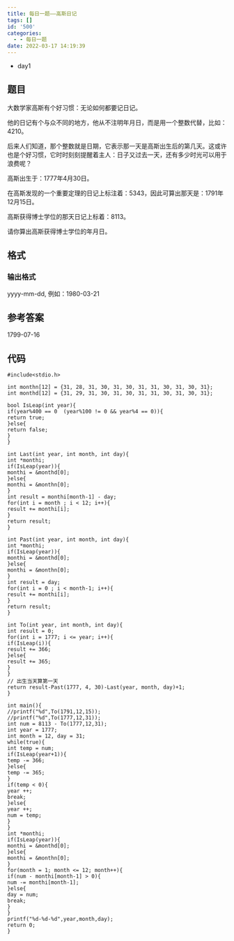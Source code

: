 ```yaml
---
title: 每日一题——高斯日记
tags: []
id: '500'
categories:
  - - 每日一题
date: 2022-03-17 14:19:39
---
```


*   day1

## 题目

大数学家高斯有个好习惯：无论如何都要记日记。

他的日记有个与众不同的地方，他从不注明年月日，而是用一个整数代替，比如：4210。

后来人们知道，那个整数就是日期，它表示那一天是高斯出生后的第几天。这或许也是个好习惯，它时时刻刻提醒着主人：日子又过去一天，还有多少时光可以用于浪费呢？

高斯出生于：1777年4月30日。

在高斯发现的一个重要定理的日记上标注着：5343，因此可算出那天是：1791年12月15日。

高斯获得博士学位的那天日记上标着：8113。

请你算出高斯获得博士学位的年月日。

## 格式

### 输出格式

yyyy-mm-dd, 例如：1980-03-21

## 参考答案

1799-07-16

## 代码

```
#include<stdio.h>

int monthn[12] = {31, 28, 31, 30, 31, 30, 31, 31, 30, 31, 30, 31};
int monthd[12] = {31, 29, 31, 30, 31, 30, 31, 31, 30, 31, 30, 31};

bool IsLeap(int year){
if(year%400 == 0  (year%100 != 0 && year%4 == 0)){
return true;
}else{
return false;
}
}

int Last(int year, int month, int day){
int *monthi;
if(IsLeap(year)){
monthi = &monthd[0];
}else{
monthi = &monthn[0];
}
int result = monthi[month-1] - day;
for(int i = month ; i < 12; i++){
result += monthi[i];
}
return result;
}

int Past(int year, int month, int day){
int *monthi;
if(IsLeap(year)){
monthi = &monthd[0];
}else{
monthi = &monthn[0];
}
int result = day;
for(int i = 0 ; i < month-1; i++){
result += monthi[i];
}
return result;
}

int To(int year, int month, int day){
int result = 0;
for(int i = 1777; i <= year; i++){
if(IsLeap(i)){
result += 366;
}else{
result += 365;
}
}
// 出生当天算第一天 
return result-Past(1777, 4, 30)-Last(year, month, day)+1;
}

int main(){
//printf("%d",To(1791,12,15));
//printf("%d",To(1777,12,31));
int num = 8113 - To(1777,12,31);
int year = 1777;
int month = 12, day = 31;
while(true){
int temp = num;
if(IsLeap(year+1)){
temp -= 366;
}else{
temp -= 365;
}
if(temp < 0){
year ++;
break;
}else{
year ++;
num = temp;
}
}
int *monthi;
if(IsLeap(year)){
monthi = &monthd[0];
}else{
monthi = &monthn[0];
}
for(month = 1; month <= 12; month++){
if(num - monthi[month-1] > 0){
num -= monthi[month-1];
}else{
day = num;
break;
}
}
printf("%d-%d-%d",year,month,day);
return 0;
}
```